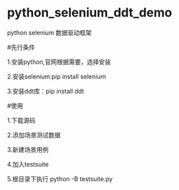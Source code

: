 # python_selenium_ddt_demo
python selenium 数据驱动框架


#先行条件

1.安装python,官网根据需要，选择安装

2.安装selenium:pip install selenium

3.安装ddt库：pip  install ddt


#使用

1.下载源码

2.添加场景测试数据

3.新建场景用例

4.加入testsuite

5.根目录下执行 python -B testsuite.py
